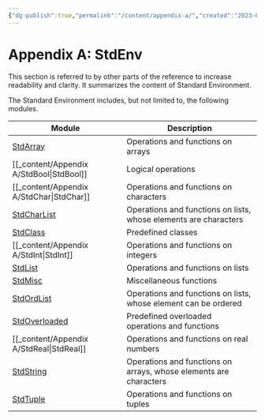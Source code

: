 ```yaml
---
{"dg-publish":true,"permalink":"/content/appendix-a/","created":"2023-06-20T18:37:36.387+02:00","updated":"2023-07-08T19:09:24.619+02:00"}
---
```



# Appendix A: StdEnv

This section is referred to by other parts of the reference to increase readability and clarity.
It summarizes the content of Standard Environment.

The Standard Environment includes, but not limited to, the following modules.

| Module                                                  | Description                                                       |
| ------------------------------------------------------- | ----------------------------------------------------------------- |
| [StdArray](_content/Appendix%20A/stdarray.md)           | Operations and functions on arrays                                |
| [[_content/Appendix A/StdBool\|StdBool]]                | Logical operations                                                |
| [[_content/Appendix A/StdChar\|StdChar]]                | Operations and functions on characters                            |
| [StdCharList](_content/Appendix%20A/stdcharlist.md)     | Operations and functions on lists, whose elements are characters  |
| [StdClass](_content/Appendix%20A/stdclass.md)           | Predefined classes                                                |
| [[_content/Appendix A/StdInt\|StdInt]]                  | Operations and functions on integers                              |
| [StdList](_content/Appendix%20A/stdlist.md)             | Operations and functions on lists                                 |
| [StdMisc](_content/Appendix%20A/StdMisc.md)             | Miscellaneous functions                                           |
| [StdOrdList](_content/Appendix%20A/stdordlist.md)       | Operations and functions on lists, whose element can be ordered   |
| [StdOverloaded](_content/Appendix%20A/stdoverloaded.md) | Predefined overloaded operations and functions                    |
| [[_content/Appendix A/StdReal\|StdReal]]                | Operations and functions on real numbers                          |
| [StdString](_content/Appendix%20A/stdstring.md)         | Operations and functions on arrays, whose elements are characters |
| [StdTuple](_content/Appendix%20A/stdtuple.md)           | Operations and functions on tuples                                |